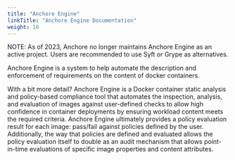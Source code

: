 ```yaml
---
title: "Anchore Engine"
linkTitle: "Anchore Engine Documentation"
weight: 10
---
```


NOTE: As of 2023, Anchore no longer maintains Anchore Engine as an active project. Users are recommended to use Syft or Grype as alternatives.

Anchore Engine is a system to help automate the description and enforcement of requirements on the content of docker containers.

With a bit more detail? Anchore Engine is a Docker container static analysis and policy-based compliance tool that automates the inspection, analysis, and evaluation of images against user-defined checks to allow high confidence in container deployments by ensuring workload content meets the required criteria. Anchore Engine ultimately provides a policy evaluation result for each image: pass/fail against policies defined by the user. Additionally, the way that policies are defined and evaluated allows the policy evaluation itself to double as an audit mechanism that allows point-in-time evaluations of specific image properties and content attributes.